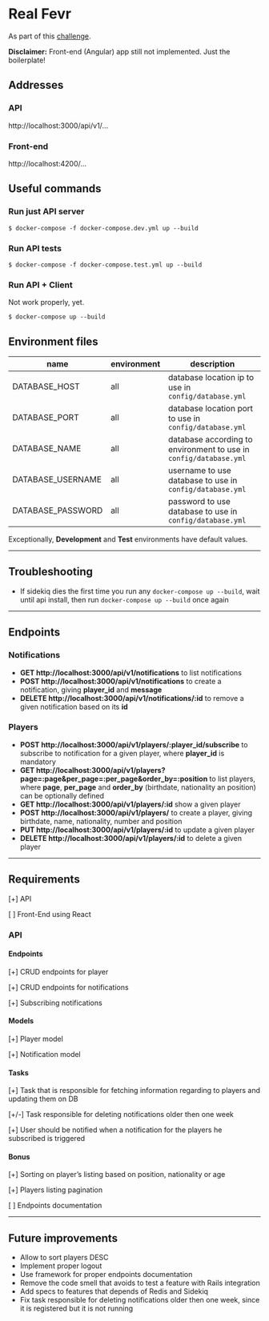 # Real Fevr

As part of this [challenge](https://realfevr.github.io/challenge/).

**Disclaimer:** Front-end (Angular) app still not implemented. Just the boilerplate!

## Addresses

### API

http://localhost:3000/api/v1/...

### Front-end

http://localhost:4200/...

## Useful commands

### Run just API server

```shell
$ docker-compose -f docker-compose.dev.yml up --build
```

### Run API tests

```shell
$ docker-compose -f docker-compose.test.yml up --build
```

### Run API + Client

Not work properly, yet.

```shell
$ docker-compose up --build
```

## Environment files

| name              | environment | description                                                       |
| ----------------- | ----------- | ----------------------------------------------------------------- |
| DATABASE_HOST     | all         | database location ip to use in `config/database.yml`              |
| DATABASE_PORT     | all         | database location port to use in `config/database.yml`            |
| DATABASE_NAME     | all         | database according to environment to use in `config/database.yml` |
| DATABASE_USERNAME | all         | username to use database to use in `config/database.yml`          |
| DATABASE_PASSWORD | all         | password to use database to use in `config/database.yml`          |

Exceptionally, **Development** and **Test** environments have default values.

---

## Troubleshooting

- If sidekiq dies the first time you run any `docker-compose up --build`, wait until api install, then run `docker-compose up --build` once again

---

## Endpoints

### Notifications

- **GET http://localhost:3000/api/v1/notifications** to list notifications
- **POST http://localhost:3000/api/v1/notifications** to create a notification, giving **player_id** and **message**
- **DELETE http://localhost:3000/api/v1/notifications/:id** to remove a given notification based on its **id**

### Players

- **POST http://localhost:3000/api/v1/players/:player_id/subscribe** to subscribe to notification for a given player, where **player_id** is mandatory
- **GET http://localhost:3000/api/v1/players?page=:page&per_page=:per_page&order_by=:position** to list players, where **page**, **per_page** and **order_by** (birthdate, nationality an position) can be optionally defined
- **GET http://localhost:3000/api/v1/players/:id** show a given player
- **POST http://localhost:3000/api/v1/players/** to create a player, giving birthdate, name, nationality, number and position
- **PUT http://localhost:3000/api/v1/players/:id** to update a given player
- **DELETE http://localhost:3000/api/v1/players/:id** to delete a given player

---

## Requirements

[+] API

[ ] Front-End using React

### API

#### Endpoints

[+] CRUD endpoints for player

[+] CRUD endpoints for notifications

[+] Subscribing notifications

#### Models

[+] Player model

[+] Notification model

#### Tasks

[+] Task that is responsible for fetching information regarding to players and updating them on DB

[+/-] Task responsible for deleting notifications older then one week

[+] User should be notified when a notification for the players he subscribed is triggered

#### Bonus

[+] Sorting on player’s listing based on position, nationality or age

[+] Players listing pagination

[ ] Endpoints documentation

---

## Future improvements

- Allow to sort players DESC
- Implement proper logout
- Use framework for proper endpoints documentation
- Remove the code smell that avoids to test a feature with Rails integration
- Add specs to features that depends of Redis and Sidekiq
- Fix task responsible for deleting notifications older then one week, since it is registered but it is not running
